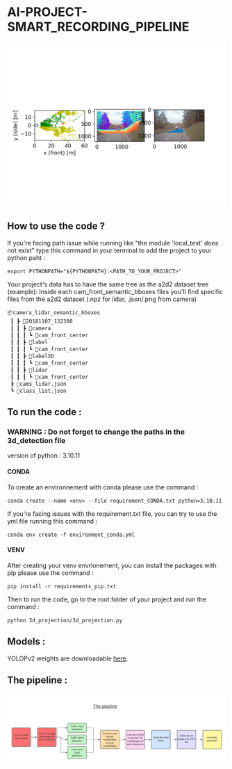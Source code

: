 # AI-PROJECT-SMART_RECORDING_PIPELINE
![Alt text](img/intro_image.png)



## How to use the code ? 

If you're facing path issue while running like "the module 'local_test' does not exist" type this command in your terminal to add the project to your python paht :
```
export PYTHONPATH="${PYTHONPATH}:<PATH_TO_YOUR_PROJECT>"
```

Your project's data has to have the same tree as the a2d2 dataset tree (example):
Inside each cam_front_semantic_bboxes files you'll find specific files from the a2d2 dataset (.npz for lidar, .json/.png from camera)
```
📦camera_lidar_semantic_bboxes
 ┃ ┣ 📂20181107_132300
 ┃ ┃ ┣ 📂camera
 ┃ ┃ ┃ ┗ 📂cam_front_center
 ┃ ┃ ┣ 📂label
 ┃ ┃ ┃ ┗ 📂cam_front_center
 ┃ ┃ ┣ 📂label3D
 ┃ ┃ ┃ ┗ 📂cam_front_center
 ┃ ┃ ┣ 📂lidar
 ┃ ┃ ┃ ┗ 📂cam_front_center
 ┣ 📜cams_lidar.json
 ┗ 📜class_list.json
```
## To run the code  :
### WARNING : Do not forget to change the paths in the 3d_detection file
version of python : 3.10.11
#### CONDA
To create an environnement with conda please use the command : 
```
conda create --name <env> --file requirement_CONDA.txt python=3.10.11
```
If you're facing issues with the requirement.txt file, you can try to use the yml file running this command :
```
conda env create -f environment_conda.yml
```

#### VENV
After creating your venv envrionement, you can install the packages with pip please use the command : 
```
pip install -r requirements_pip.txt
```
Then to run the code, go to the root folder of your project and run the command : 
```
python 3d_projection/3d_projection.py
```

## Models : 
YOLOPv2 weights are downloadable [here](https://github.com/CAIC-AD/YOLOPv2/releases/download/V0.0.1/yolopv2.pt).

## The pipeline :
![Alt text](img/flow_chart.png)




